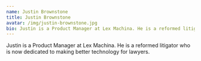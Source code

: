 ```yaml
---
name: Justin Brownstone
title: Justin Brownstone
avatar: /img/justin-brownstone.jpg
bio: Justin is a Product Manager at Lex Machina. He is a reformed litigator who is now dedicated to making better technology for lawyers.
---
```

Justin is a Product Manager at Lex Machina. He is a reformed litigator who is now dedicated to making better technology for lawyers.